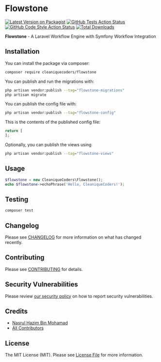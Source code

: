 # Flowstone

[![Latest Version on Packagist](https://img.shields.io/packagist/v/cleaniquecoders/flowstone.svg?style=flat-square)](https://packagist.org/packages/cleaniquecoders/flowstone)
[![GitHub Tests Action Status](https://img.shields.io/github/actions/workflow/status/cleaniquecoders/flowstone/run-tests.yml?branch=main&label=tests&style=flat-square)](https://github.com/cleaniquecoders/flowstone/actions?query=workflow%3Arun-tests+branch%3Amain)
[![GitHub Code Style Action Status](https://img.shields.io/github/actions/workflow/status/cleaniquecoders/flowstone/fix-php-code-style-issues.yml?branch=main&label=code%20style&style=flat-square)](https://github.com/cleaniquecoders/flowstone/actions?query=workflow%3A"Fix+PHP+code+style+issues"+branch%3Amain)
[![Total Downloads](https://img.shields.io/packagist/dt/cleaniquecoders/flowstone.svg?style=flat-square)](https://packagist.org/packages/cleaniquecoders/flowstone)

**Flowstone** - A Laravel Workflow Engine with Symfony Workflow Integration

## Installation

You can install the package via composer:

```bash
composer require cleaniquecoders/flowstone
```

You can publish and run the migrations with:

```bash
php artisan vendor:publish --tag="flowstone-migrations"
php artisan migrate
```

You can publish the config file with:

```bash
php artisan vendor:publish --tag="flowstone-config"
```

This is the contents of the published config file:

```php
return [
];
```

Optionally, you can publish the views using

```bash
php artisan vendor:publish --tag="flowstone-views"
```

## Usage

```php
$flowstone = new CleaniqueCoders\Flowstone();
echo $flowstone->echoPhrase('Hello, CleaniqueCoders!');
```

## Testing

```bash
composer test
```

## Changelog

Please see [CHANGELOG](CHANGELOG.md) for more information on what has changed recently.

## Contributing

Please see [CONTRIBUTING](CONTRIBUTING.md) for details.

## Security Vulnerabilities

Please review [our security policy](../../security/policy) on how to report security vulnerabilities.

## Credits

- [Nasrul Hazim Bin Mohamad](https://github.com/nasrulhazim)
- [All Contributors](../../contributors)

## License

The MIT License (MIT). Please see [License File](LICENSE.md) for more information.
